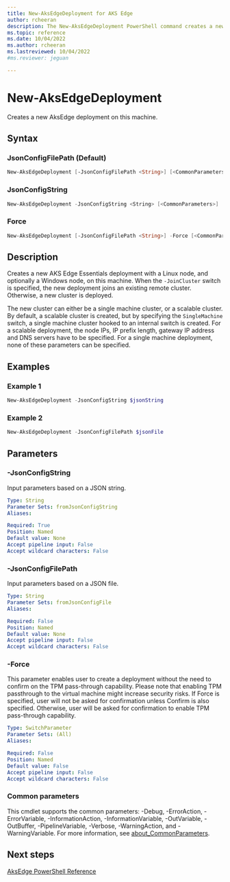 ```yaml
---
title: New-AksEdgeDeployment for AKS Edge
author: rcheeran
description: The New-AksEdgeDeployment PowerShell command creates a new AksEdge deployment 
ms.topic: reference
ms.date: 10/04/2022
ms.author: rcheeran 
ms.lastreviewed: 10/04/2022
#ms.reviewer: jeguan

---
```


# New-AksEdgeDeployment

Creates a new AksEdge deployment on this machine.

## Syntax

### JsonConfigFilePath (Default)

```powershell
New-AksEdgeDeployment [-JsonConfigFilePath <String>] [<CommonParameters>]
```

### JsonConfigString

```powershell
New-AksEdgeDeployment -JsonConfigString <String> [<CommonParameters>]
```

### Force

```powershell
New-AksEdgeDeployment [-JsonConfigFilePath <String>] -Force [<CommonParameters>]
```

## Description

Creates a new AKS Edge Essentials deployment with a Linux node, and optionally a Windows node, on this machine. When the `-JoinCluster` switch is specified, the new deployment joins an existing remote cluster. Otherwise, a new cluster is deployed.

The new cluster can either be a single machine cluster, or a scalable cluster. By default, a scalable cluster is created, but by specifying the `SingleMachine` switch, a single machine cluster hooked to an internal switch is created. For a scalable deployment, the node IPs, IP prefix length, gateway IP address and DNS servers have to be specified. For a single machine deployment, none of these parameters can be specified.

## Examples

### Example 1

```powershell
New-AksEdgeDeployment -JsonConfigString $jsonString
```

### Example 2

```powershell
New-AksEdgeDeployment -JsonConfigFilePath $jsonFile
```

## Parameters

### -JsonConfigString

Input parameters based on a JSON string.

```yaml
Type: String
Parameter Sets: fromJsonConfigString
Aliases:

Required: True
Position: Named
Default value: None
Accept pipeline input: False
Accept wildcard characters: False
```

### -JsonConfigFilePath

Input parameters based on a JSON file.

```yaml
Type: String
Parameter Sets: fromJsonConfigFile
Aliases:

Required: False
Position: Named
Default value: None
Accept pipeline input: False
Accept wildcard characters: False
```

### -Force

This parameter enables user to create a deployment without the need to confirm on the TPM pass-through capability. Please note that enabling TPM passthrough to the virtual machine might increase security risks.
If Force is specified, user will not be asked for confirmation unless Confirm is also specified.
Otherwise, user will be asked for confirmation to enable TPM pass-through capability. 

```yaml
Type: SwitchParameter
Parameter Sets: (All)
Aliases:

Required: False
Position: Named
Default value: False
Accept pipeline input: False
Accept wildcard characters: False
```

### Common parameters

This cmdlet supports the common parameters: -Debug, -ErrorAction, -ErrorVariable, -InformationAction, -InformationVariable, -OutVariable, -OutBuffer, -PipelineVariable, -Verbose, -WarningAction, and -WarningVariable. For more information, see [about_CommonParameters](https://go.microsoft.com/fwlink/?LinkID=113216).

## Next steps

[AksEdge PowerShell Reference](./index.md)

